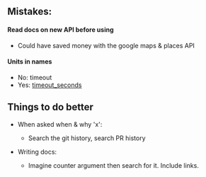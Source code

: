 
## Mistakes:
#### Read docs on new API before using
* Could have saved money with the google maps & places API 
  
#### Units in names
* No: timeout
* Yes: [timeout_seconds](https://ruudvanasseldonk.com/2022/03/20/please-put-units-in-names)
        
 
## Things to do better
* When asked when & why 'x':
  * Search the git history, search PR history
 
* Writing docs:
  * Imagine counter argument then search for it. Include links.

    
